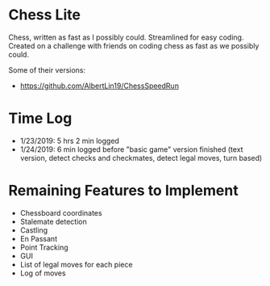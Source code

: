 # Chess Lite
Chess, written as fast as I possibly could. Streamlined for easy coding. Created on a challenge with friends on coding chess as fast as we possibly could.

Some of their versions:
* https://github.com/AlbertLin19/ChessSpeedRun

# Time Log
* 1/23/2019: 5 hrs 2 min logged
* 1/24/2019: 6 min logged before "basic game" version finished (text version, detect checks and checkmates, detect legal moves, turn based)

# Remaining Features to Implement
* Chessboard coordinates
* Stalemate detection
* Castling
* En Passant
* Point Tracking
* GUI
* List of legal moves for each piece
* Log of moves
